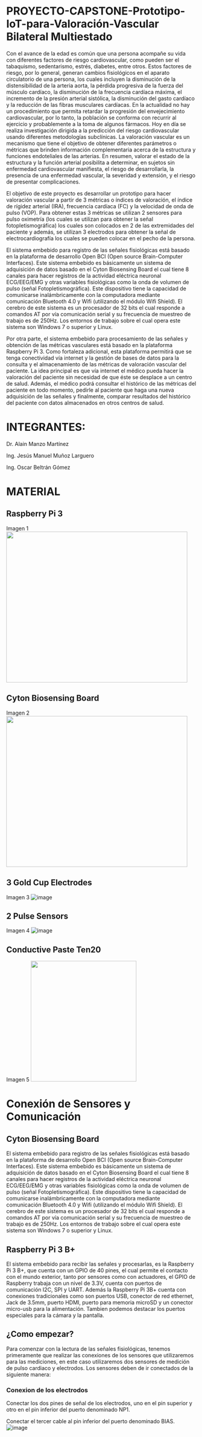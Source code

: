 # PROYECTO-CAPSTONE-Prototipo-IoT-para-Valoración-Vascular Bilateral Multiestado
Con el avance de la edad es común que una persona acompañe su vida con diferentes factores de riesgo cardiovascular, como pueden ser el tabaquismo, sedentarismo, estrés, diabetes, entre otros. Estos factores de riesgo, por lo general, generan cambios fisiológicos en el aparato circulatorio de una persona, los cuales incluyen la disminución de la distensibilidad de la arteria aorta, la pérdida progresiva de la fuerza del músculo cardíaco, la disminución de la frecuencia cardíaca máxima, el incremento de la presión arterial sistólica, la disminución del gasto cardíaco y la reducción de las fibras musculares cardíacas. En la actualidad no hay un procedimiento que permita retardar la progresión del envejecimiento cardiovascular, por lo tanto, la población se conforma con recurrir al ejercicio y probablemente a la toma de algunos fármacos. Hoy en día se realiza investigación dirigida a la predicción del riesgo cardiovascular usando diferentes metodologías subclínicas. La valoración vascular es un mecanismo que tiene el objetivo de obtener diferentes parámetros o métricas que brinden información complementaria acerca de la estructura y funciones endoteliales de las arterias. En resumen, valorar el estado de la estructura y la función arterial posibilita a determinar, en sujetos sin enfermedad cardiovascular manifiesta, el riesgo de desarrollarla, la presencia de una enfermedad vascular, la severidad y extensión, y el riesgo de presentar complicaciones.

El objetivo de este proyecto es desarrollar un prototipo para hacer valoración vascular a partir de 3 métricas o índices de valoración, el índice de rígidez arterial (IRA), frecuencia cardíaca (FC) y la velocidad de onda de pulso (VOP). Para obtener estas 3 métricas se utilizan 2 sensores para pulso oximetría (los cuales se utilizan para obtener la señal fotopletismográfica) los cuales son colocados en 2 de las extremidades del paciente y además, se utilizan 3 electrodos para obtener la señal de electrocardiografía los cuales se pueden colocar en el pecho de la persona.

El sistema embebido para registro de las señales fisiológicas está basado en la plataforma de desarrollo Open BCI (Open source Brain-Computer Interfaces). Este sistema embebido es básicamente un sistema de adquisición de datos basado en el Cyton Biosensing Board el cual tiene 8 canales para hacer registros de la actividad eléctrica neuronal ECG/EEG/EMG y otras variables fisiológicas como la onda de volumen de pulso (señal Fotopletismográfica). Este dispositivo tiene la capacidad de comunicarse inalámbricamente con la computadora mediante comunicación Bluetooth 4.0 y Wifi (utilizando el módulo Wifi Shield). El cerebro de este sistema es un procesador de 32 bits el cual responde a comandos AT por vía comunicación serial y su frecuencia de muestreo de trabajo es de 250Hz. Los entornos de trabajo sobre el cual opera este sistema son Windows 7 o superior y Linux.

Por otra parte, el sistema embebido para procesamiento de las señales y obtención de las métricas vasculares está basado en la plataforma Raspberry Pi 3. Como fortaleza adicional, esta plataforma permitirá que se tenga conectividad vía internet y la gestión de bases de datos para la consulta y el almacenamiento de las métricas de valoración vascular del paciente. La idea principal es que vía internet el médico pueda hacer la valoración del paciente sin necesidad de que éste se desplace a un centro de salud. Además, el médico podrá consultar el histórico de las métricas del paciente en todo momento, pedirle al paciente que haga una nueva adquisición de las señales y finalmente, comparar resultados del histórico del paciente con datos almacenados en otros centros de salud.  

# INTEGRANTES:
Dr. Alain Manzo Martínez 

Ing. Jesús Manuel Muñoz Larguero

Ing. Oscar Beltrán Gómez

# MATERIAL
## Raspberry Pi 3
Imagen 1
<img src="https://user-images.githubusercontent.com/95665770/182489391-2ee927f3-27df-4f56-a381-23f5c9e4ce86.png" width="480" height="400">
## Cyton Biosensing Board
Imagen 2
<img src="https://user-images.githubusercontent.com/95665770/182492633-d595c1f7-4e3e-43d4-8337-10b2f2d65ec3.png" width="480" height="400">
## 3 Gold Cup Electrodes
Imagen 3
![image](https://user-images.githubusercontent.com/95665770/182493294-54a5fe42-15ef-4f93-87cc-63472f314919.png)
## 2 Pulse Sensors
Imagen 4
![image](https://user-images.githubusercontent.com/95665770/182493512-ed8fd25a-f396-49d0-90db-a2b360b9575b.png)
## Conductive Paste Ten20
Imagen 5
<img src="https://user-images.githubusercontent.com/95665770/182493926-c37eeeed-1aa0-478f-af85-e98a192564a0.png" width="280" height="320">

# Conexión de Sensores y Comunicación
## Cyton Biosensing Board
El sistema embebido para registro de las señales fisiológicas está basado en la plataforma de desarrollo Open BCI (Open source Brain-Computer Interfaces). Este sistema embebido es básicamente un sistema de adquisición de datos basado en el Cyton Biosensing Board el cual tiene 8 canales para hacer registros de la actividad eléctrica neuronal ECG/EEG/EMG y otras variables fisiológicas como la onda de volumen de pulso (señal Fotopletismográfica). Este dispositivo tiene la capacidad de comunicarse inalámbricamente con la computadora mediante comunicación Bluetooth 4.0 y Wifi (utilizando el módulo Wifi Shield). El cerebro de este sistema es un procesador de 32 bits el cual responde a comandos AT por vía comunicación serial y su frecuencia de muestreo de trabajo es de 250Hz. Los entornos de trabajo sobre el cual opera este sistema son Windows 7 o superior y Linux.

## Raspberry Pi 3 B+
El sistema embebido para recibir las señales y procesarlas, es la Raspberry Pi 3 B+, que cuenta con un GPIO de 40 pines, el cual permite el contacto con el mundo exterior, tanto por sensores como con actuadores,  el GPIO de Raspberry trabaja con un nivel de 3.3V, cuenta con puertos de comunicación I2C, SPI y UART. Además la Raspberry Pi 3B+ cuenta con conexiones tradicionales como son puertos USB, conector de red ethernet, Jack de 3.5mm, puerto HDMI, puerto para memoria microSD y un conector micro-usb para la alimentación. Tambien podemos destacar los puertos especiales para la cámara y la pantalla.

## ¿Como empezar?
Para comenzar con la lectura de las señales fisiológicas, tenemos primeramente que realizar las conexiones de los sensores que utilizaremos para las mediciones, en este caso utilizaremos dos sensores de medición de pulso cardiaco y electrodos. Los sensores deben de ir conectados de la siguiente manera:

### Conexion de los electrodos
Conectar los dos pines de señal de los electrodos, uno en el pin superior y otro en el pin inferior del puerto denominado NP1.

Conectar el tercer cable al pin inferior del puerto denominado BIAS.
![image](https://user-images.githubusercontent.com/95665770/182494870-6eeb022e-3bd4-4ab9-98d1-e4781e61a514.png)

